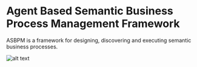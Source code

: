 # Agent Based Semantic Business Process Management Framework
ASBPM is a framework for designing, discovering and executing semantic business processes.

![alt text](https://github.com/asbpm/asbpm/blob/master/github_logo_10.png)
